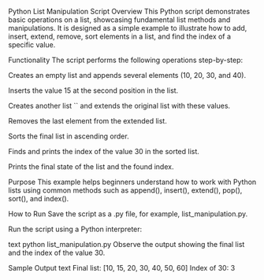Python List Manipulation Script
Overview
This Python script demonstrates basic operations on a list, showcasing fundamental list methods and manipulations. It is designed as a simple example to illustrate how to add, insert, extend, remove, sort elements in a list, and find the index of a specific value.

Functionality
The script performs the following operations step-by-step:

Creates an empty list and appends several elements (10, 20, 30, and 40).

Inserts the value 15 at the second position in the list.

Creates another list `` and extends the original list with these values.

Removes the last element from the extended list.

Sorts the final list in ascending order.

Finds and prints the index of the value 30 in the sorted list.

Prints the final state of the list and the found index.

Purpose
This example helps beginners understand how to work with Python lists using common methods such as append(), insert(), extend(), pop(), sort(), and index().

How to Run
Save the script as a .py file, for example, list_manipulation.py.

Run the script using a Python interpreter:

text
python list_manipulation.py
Observe the output showing the final list and the index of the value 30.

Sample Output
text
Final list: [10, 15, 20, 30, 40, 50, 60]
Index of 30: 3
